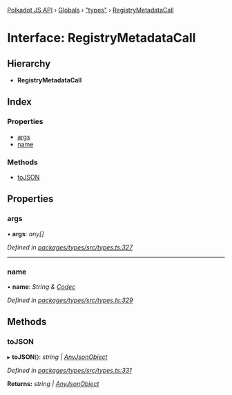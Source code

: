 [Polkadot JS API](../README.md) › [Globals](../globals.md) › ["types"](../modules/_types_.md) › [RegistryMetadataCall](_types_.registrymetadatacall.md)

# Interface: RegistryMetadataCall

## Hierarchy

* **RegistryMetadataCall**

## Index

### Properties

* [args](_types_.registrymetadatacall.md#args)
* [name](_types_.registrymetadatacall.md#name)

### Methods

* [toJSON](_types_.registrymetadatacall.md#tojson)

## Properties

###  args

• **args**: *any[]*

*Defined in [packages/types/src/types.ts:327](https://github.com/polkadot-js/api/blob/5739b69757/packages/types/src/types.ts#L327)*

___

###  name

• **name**: *String & [Codec](_types_.codec.md)*

*Defined in [packages/types/src/types.ts:329](https://github.com/polkadot-js/api/blob/5739b69757/packages/types/src/types.ts#L329)*

## Methods

###  toJSON

▸ **toJSON**(): *string | [AnyJsonObject](_types_.anyjsonobject.md)*

*Defined in [packages/types/src/types.ts:331](https://github.com/polkadot-js/api/blob/5739b69757/packages/types/src/types.ts#L331)*

**Returns:** *string | [AnyJsonObject](_types_.anyjsonobject.md)*
